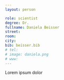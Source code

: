 ```yaml
---
layout: person

role: scientist
degree: Dr.
fullname: Daniela Beisser
street: 
room:
city:
bib: beisser.bib
# tel:
# image: daniela.png
# www:
---
```


Lorem ipsum dolor
